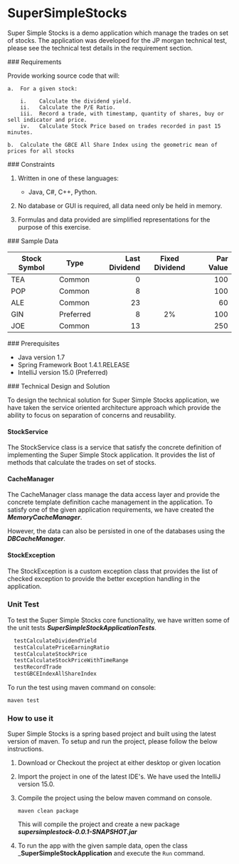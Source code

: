 # SuperSimpleStocks
Super Simple Stocks is a demo application which manage the trades on set of stocks. The application was developed for the JP morgan technical test, please see the technical test details in the requirement section.

### Requirements

Provide working source code that will:

    a.	For a given stock:
    
        i.    Calculate the dividend yield.
        ii.   Calculate the P/E Ratio.
        iii.  Record a trade, with timestamp, quantity of shares, buy or sell indicator and price.
        iv.   Calculate Stock Price based on trades recorded in past 15 minutes.

    b.	Calculate the GBCE All Share Index using the geometric mean of prices for all stocks

### Constraints

1.	Written in one of these languages:
    
    * Java, C#, C++, Python.
    
2.	No database or GUI is required, all data need only be held in memory.

3.	Formulas and data provided are simplified representations for the purpose of this exercise.

### Sample Data

Stock Symbol  | Type | Last Dividend | Fixed Dividend | Par Value
------------- | ---- | ------------: | :------------: | --------: 
TEA           | Common    | 0  |    | 100
POP           | Common    | 8  |    | 100
ALE           | Common    | 23 |    | 60
GIN           | Preferred | 8  | 2% | 100
JOE           | Common    | 13 |    | 250

### Prerequisites

*  Java version 1.7
*  Spring Framework Boot 1.4.1.RELEASE
*  IntelliJ version 15.0 (Preferred)

### Technical Design and Solution

To design the technical solution for Super Simple Stocks application, we have taken the service oriented architecture approach which provide the ability to focus on separation of concerns and reusability.

#### StockService 

The StockService class is a service that satisfy the concrete definition of implementing the Super Simple Stock application. It provides the list of methods that calculate the trades on set of stocks.

#### CacheManager 

The CacheManager class manage the data access layer and provide the concrete template definition cache management in the application. To satisfy one of the given application requirements, we have created the _**MemoryCacheManager**_. 

However, the data can also be persisted in one of the databases using the _**DBCacheManager**_.

#### StockException

The StockException is a custom exception class that provides the list of checked exception to provide the better exception handling in the application.

### Unit Test

To test the Super Simple Stocks core functionality, we have written some of the unit tests _**SuperSimpleStockApplicationTests**_.

```java
  testCalculateDividendYield
  testCalculatePriceEarningRatio
  testCalculateStockPrice
  testCalculateStockPriceWithTimeRange
  testRecordTrade
  testGBCEIndexAllShareIndex
```
To run the test using maven command on console:

    maven test

### How to use it

Super Simple Stocks is a spring based project and built using the latest version of maven. To setup and run the project, please follow the below instructions.

1.	Download or Checkout the project at either desktop or given location
2.	Import the project in one of the latest IDE's. We have used the IntelliJ version 15.0.
3.	Compile the project using the below maven command on console.
    
        maven clean package

    This will compile the project and create a new package _**supersimplestock-0.0.1-SNAPSHOT.jar**_
    
4.	To run the app with the given sample data, open the class _**SuperSimpleStockApplication** and execute the ```Run``` command.
     
